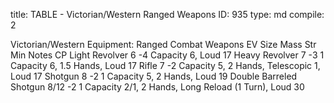 title:          TABLE - Victorian/Western Ranged Weapons
ID:             935
type:           md
compile:        2



Victorian/Western Equipment: Ranged Combat Weapons
EV	Size	Mass	Str Min	Notes	CP
Light Revolver	6	-4			Capacity 6, Loud	17
Heavy Revolver	7	-3		1	Capacity 6, 1.5 Hands, Loud	17
Rifle	7	-2			Capacity 5, 2 Hands, Telescopic 1, Loud	17
Shotgun	8	-2		1	Capacity 5, 2 Hands, Loud	19
Double Barreled Shotgun	8/12	-2		1	Capacity 2/1, 2 Hands, Long Reload (1 Turn), Loud	30
